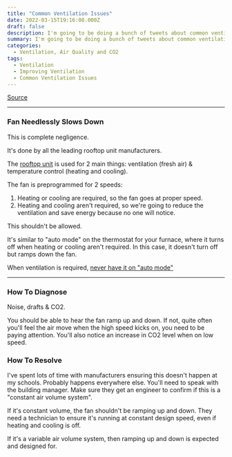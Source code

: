 ```yaml
---
title: "Common Ventilation Issues"
date: 2022-03-15T19:16:08.000Z
draft: false
description: I'm going to be doing a bunch of tweets about common ventilation issues, how to diagnose them and how to resolve them.
summary: I'm going to be doing a bunch of tweets about common ventilation issues, how to diagnose them and how to resolve them.
categories:
  - Ventilation, Air Quality and CO2
tags:
  - Ventilation
  - Improving Ventilation
  - Common Ventilation Issues
---
```

[Source](https://twitter.com/joeyfox85/status/1503812309445189633)

---

### Fan Needlessly Slows Down

This is complete negligence.

It's done by all the leading rooftop unit manufacturers.

The [rooftop unit](/tweets/intro-to-rtu/) is used for 2 main things: ventilation (fresh air) & temperature control (heating and cooling).

The fan is preprogrammed for 2 speeds:

1. Heating or cooling are required, so the fan goes at proper speed.
2. Heating and cooling aren't required, so we're going to reduce the ventilation and save energy because no one will notice.

This shouldn't be allowed.

It's similar to "auto mode" on the thermostat for your furnace, where it turns off when heating or cooling aren't required. In this case, it doesn't turn off but ramps down the fan.

When ventilation is required, [never have it on "auto mode"](https://twitter.com/DavidElfstrom/status/1488881727862976518)

---

### How To Diagnose

Noise, drafts & CO2.

You should be able to hear the fan ramp up and down. If not, quite often you'll feel the air move when the high speed kicks on, you need to be paying attention. You'll also notice an increase in CO2 level when on low speed.

### How To Resolve

I've spent lots of time with manufacturers ensuring this doesn't happen at my schools. Probably happens everywhere else. You'll need to speak with the building manager. Make sure they get an engineer to confirm if this is a "constant air volume system".

If it's constant volume, the fan shouldn't be ramping up and down. They need a technician to ensure it's running at constant design speed, even if heating and cooling is off. 

If it's a variable air volume system, then ramping up and down is expected and designed for.